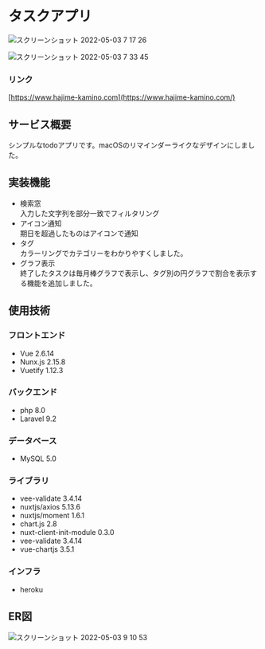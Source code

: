 
# タスクアプリ
![スクリーンショット 2022-05-03 7 17 26](https://user-images.githubusercontent.com/96964613/166337357-7b0ebcbc-11eb-400f-9d34-44fa971ab3fb.png)

![スクリーンショット 2022-05-03 7 33 45](https://user-images.githubusercontent.com/96964613/166337593-f8c421f7-3a7f-4052-97ef-00e3fef98b99.png)

### リンク
[https://www.hajime-kamino.com](https://www.hajime-kamino.com/)

## サービス概要
シンプルなtodoアプリです。macOSのリマインダーライクなデザインにしました。

## 実装機能
- 検索窓<br>
  入力した文字列を部分一致でフィルタリング
- アイコン通知<br>
  期日を超過したものはアイコンで通知
- タグ<br>
  カラーリングでカテゴリーをわかりやすくしました。
- グラフ表示<br>
  終了したタスクは毎月棒グラフで表示し、タグ別の円グラフで割合を表示する機能を追加しました。

## 使用技術
### フロントエンド
- Vue 2.6.14
- Nunx.js 2.15.8
- Vuetify 1.12.3

### バックエンド
- php 8.0
- Laravel 9.2

### データベース
- MySQL 5.0

### ライブラリ
- vee-validate 3.4.14
- nuxtjs/axios 5.13.6
- nuxtjs/moment 1.6.1
- chart.js 2.8
- nuxt-client-init-module 0.3.0
- vee-validate 3.4.14
- vue-chartjs 3.5.1
### インフラ
- heroku


## ER図
![スクリーンショット 2022-05-03 9 10 53](https://user-images.githubusercontent.com/96964613/166345370-29e8ff4e-f8ae-40a1-a6e6-87add9fb5efd.png)
